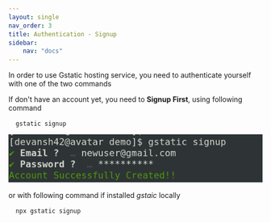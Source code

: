 ```yaml
---
layout: single
nav_order: 3
title: Authentication - Signup
sidebar:
    nav: "docs"
---
```


In order to use Gstatic hosting service, you need to authenticate yourself with one of the two commands

If don't have an account yet, you need to **Signup First**, using following command

```
  gstatic signup
```

![](/img/docs/auth/signup.png)


or with following command if installed *gstaic* locally
```
  npx gstatic signup
```

